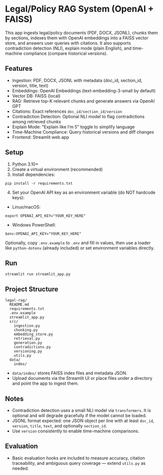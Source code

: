 # Legal/Policy RAG System (OpenAI + FAISS)

This app ingests legal/policy documents (PDF, DOCX, JSONL), chunks them by sections, indexes them with OpenAI embeddings into a FAISS vector store, and answers user queries with citations. It also supports contradiction detection (NLI), explain mode (plain English), and time-machine compliance (compare historical versions).

## Features
- Ingestion: PDF, DOCX, JSONL with metadata (doc_id, section_id, version, title, text)
- Embeddings: OpenAI Embeddings (text-embedding-3-small by default)
- Vector DB: FAISS (local)
- RAG: Retrieve top-K relevant chunks and generate answers via OpenAI GPT
- Citations: Exact references `doc_id/section_id/version`
- Contradiction Detection: Optional NLI model to flag contradictions among retrieved chunks
- Explain Mode: "Explain like I’m 5" toggle to simplify language
- Time-Machine Compliance: Query historical versions and diff changes
- Frontend: Streamlit web app

## Setup
1) Python 3.10+
2) Create a virtual environment (recommended)
3) Install dependencies:
```
pip install -r requirements.txt
```
4) Set your OpenAI API key as an environment variable (do NOT hardcode keys):
- Linux/macOS:
```
export OPENAI_API_KEY="YOUR_KEY_HERE"
```
- Windows PowerShell:
```
$env:OPENAI_API_KEY="YOUR_KEY_HERE"
```

Optionally, copy `.env.example` to `.env` and fill in values, then use a loader like `python-dotenv` (already included) or set environment variables directly.

## Run
```
streamlit run streamlit_app.py
```

## Project Structure
```
legal-rag/
  README.md
  requirements.txt
  .env.example
  streamlit_app.py
  src/
    ingestion.py
    chunking.py
    embedding_store.py
    retrieval.py
    generation.py
    contradictions.py
    versioning.py
    utils.py
  data/
    index/
```

- `data/index/` stores FAISS index files and metadata JSON.
- Upload documents via the Streamlit UI or place files under a directory and point the app to ingest them.

## Notes
- Contradiction detection uses a small NLI model via `transformers`. It is optional and will degrade gracefully if the model cannot be loaded.
- JSONL format expected: one JSON object per line with at least `doc_id`, `version`, `title`, `text`, and optionally `section_id`.
- Use `version` consistently to enable time-machine comparisons.

## Evaluation
- Basic evaluation hooks are included to measure accuracy, citation traceability, and ambiguous query coverage — extend `utils.py` as needed.
